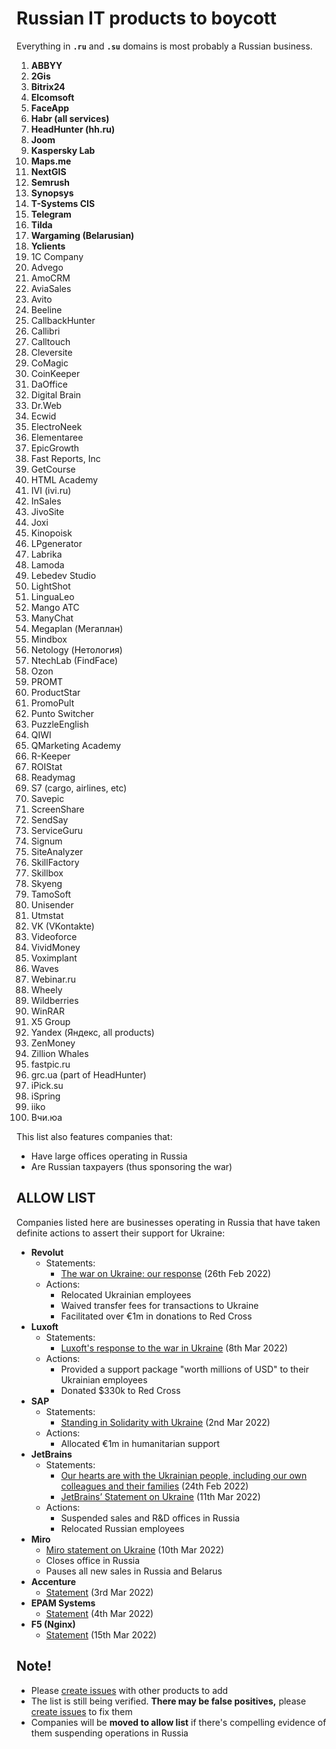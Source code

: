 # Russian IT products to boycott

Everything in **`.ru`** and **`.su`** domains is most probably a Russian business.

1. **ABBYY**
0. **2Gis**
0. **Bitrix24**
0. **Elcomsoft**
0. **FaceApp**
0. **Habr (all services)**
0. **HeadHunter (hh.ru)**
0. **Joom**
0. **Kaspersky Lab**
0. **Maps.me**
0. **NextGIS**
0. **Semrush**
0. **Synopsys**
0. **T-Systems CIS**
0. **Telegram**
0. **Tilda**
0. **Wargaming (Belarusian)**
0. **Yclients**
0. 1C Company
0. Advego
0. AmoCRM
0. AviaSales
0. Avito
0. Beeline
0. CallbackHunter
0. Callibri
0. Calltouch
0. Cleversite
0. CoMagic
0. CoinKeeper
0. DaOffice
0. Digital Brain
0. Dr.Web
0. Ecwid
0. ElectroNeek
0. Elementaree
0. EpicGrowth
0. Fast Reports, Inc
0. GetCourse
0. HTML Academy
0. IVI (ivi.ru)
0. InSales
0. JivoSite
0. Joxi
0. Kinopoisk
0. LPgenerator
0. Labrika
0. Lamoda
0. Lebedev Studio
0. LightShot
0. LinguaLeo
0. Mango АТС
0. ManyChat
0. Megaplan (Мегаплан)
0. Mindbox
0. Netology (Нетология)
0. NtechLab (FindFace)
0. Ozon
0. PROMT
0. ProductStar
0. PromoPult
0. Punto Switcher
0. PuzzleEnglish
0. QIWI
0. QMarketing Academy
0. R-Keeper
0. ROIStat
0. Readymag
0. S7 (cargo, airlines, etc)
0. Savepic
0. ScreenShare
0. SendSay
0. ServiceGuru
0. Signum
0. SiteAnalyzer
0. SkillFactory
0. Skillbox
0. Skyeng
0. TamoSoft
0. Unisender
0. Utmstat
0. VK (VKontakte)
0. Videoforce
0. VividMoney
0. Voximplant
0. Waves
0. Webinar.ru
0. Wheely
0. Wildberries
0. WinRAR
0. X5 Group
0. Yandex (Яндекс, all products)
0. ZenMoney
0. Zillion Whales
0. fastpic.ru
0. grc.ua (part of HeadHunter)
0. iPick.su
0. iSpring
0. iiko
0. Вчи.юа

This list also features companies that:
- Have large offices operating in Russia
- Are Russian taxpayers (thus sponsoring the war)

## ALLOW LIST

Companies listed here are businesses operating in Russia that have taken definite actions to assert their support for Ukraine:

- **Revolut**
  - Statements:
    - [The war on Ukraine: our response](https://blog.revolut.com/the-war-on-ukraine-our-response) (26th Feb 2022)
  - Actions:
    - Relocated Ukrainian employees
    - Waived transfer fees for transactions to Ukraine
    - Facilitated over €1m in donations to Red Cross
- **Luxoft**
  - Statements:
    - [Luxoft's response to the war in Ukraine](https://www.luxoft.com/pr/we-stand-united-with-ukraine) (8th Mar 2022)
  - Actions:
    - Provided a support package "worth millions of USD" to their Ukrainian employees
    - Donated $330k to Red Cross
- **SAP**
  - Statements:
    - [Standing in Solidarity with Ukraine](https://news.sap.com/2022/03/standing-in-solidarity) (2nd Mar 2022)
  - Actions:
    - Allocated €1m in humanitarian support
- **JetBrains**
  - Statements:
    - [Our hearts are with the Ukrainian people, including our own colleagues and their families](https://twitter.com/jetbrains/status/1496786254494670851) (24th Feb 2022)
    - [JetBrains’ Statement on Ukraine](https://blog.jetbrains.com/blog/2022/03/11/jetbrains-statement-on-ukraine) (11th Mar 2022)
  - Actions:
    - Suspended sales and R&D offices in Russia
    - Relocated Russian employees
- **Miro**
    - [Miro statement on Ukraine](https://miro.com/blog/update-from-miro-team/) (10th Mar 2022)
    - Closes office in Russia
    - Pauses all new sales in Russia and Belarus
- **Accenture**
    - [Statement](https://newsroom.accenture.com/news/accenture-to-discontinue-business-in-russia.htm) (3rd Mar 2022)
- **EPAM Systems**
    - [Statement](https://www.epam.com/about/newsroom/press-releases/2022/epam-provides-update-on-ukraine) (4th Mar 2022)
- **F5 (Nginx)**
    - [Statement](https://www.f5.com/company/blog/standing-firm-in-support-of-the-people-of-ukraine) (15th Mar 2022)

## Note!
- Please [create issues](https://github.com/vshymanskyy/StandWithUkraine/issues/new) with other products to add
- The list is still being verified. **There may be false positives,** please [create issues](https://github.com/vshymanskyy/StandWithUkraine/issues/new) to fix them
- Companies will be **moved to allow list** if there's compelling evidence of them suspending operations in Russia
